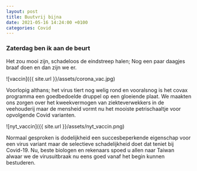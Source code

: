 ```yaml
---
layout: post
title: Buutvrij bijna
date: 2021-05-16 14:24:00 +0100
categories: Covid
---
```


### Zaterdag ben ik aan de beurt

Het zou mooi zijn, schadeloos de eindstreep halen; Nog een paar daagjes braaf doen en dan zijn we er.

![vaccin]({{ site.url }}/assets/corona_vac.jpg)

Voorlopig althans; het virus tiert nog welig rond en vooralsnog is het covax programma een goedbedoelde druppel op een gloeiende plaat. We maakten ons zorgen over het kweekvermogen van ziekteverwekkers in de veehouderij maar de mensheid vormt nu het mooiste petrischaaltje voor opvolgende Covid varianten.

![nyt_vaccin]({{ site.url }}/assets/nyt_vaccin.png)

Normaal gesproken is dodelijkheid een succesbeperkende eigenschap voor een virus variant maar de selectieve schadelijkheid doet dat teniet bij Covid-19. Nu, beste biologen en rekenaars spoed u allen naar Taiwan alwaar we de virusuitbraak nu eens goed vanaf het begin kunnen bestuderen.
